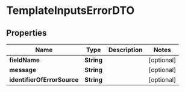 # TemplateInputsErrorDTO

## Properties
Name | Type | Description | Notes
------------ | ------------- | ------------- | -------------
**fieldName** | **String** |  |  [optional]
**message** | **String** |  |  [optional]
**identifierOfErrorSource** | **String** |  |  [optional]
